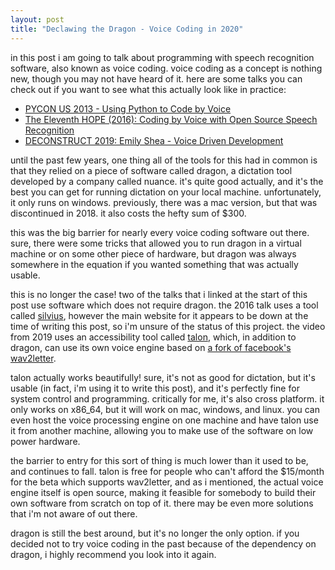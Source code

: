 ```yaml
---
layout: post
title: "Declawing the Dragon - Voice Coding in 2020"
---
```


in this post i am going to talk about programming with speech recognition software, also known as voice coding. voice coding as a concept is nothing new, though you may not have heard of it. here are some talks you can check out if you want to see what this actually look like in practice:
- [PYCON US 2013 - Using Python to Code by Voice](https://www.youtube.com/watch?v=OWyMA_bT7UI)
- [The Eleventh HOPE (2016): Coding by Voice with Open Source Speech Recognition](https://www.youtube.com/watch?v=YRyYIIFKsdU)
- [DECONSTRUCT 2019: Emily Shea - Voice Driven Development](https://www.deconstructconf.com/2019/emily-shea-voice-driven-development)

until the past few years, one thing all of the tools for this had in common is that they relied on a piece of software called dragon, a dictation tool developed by a company called nuance. it's quite good actually, and it's the best you can get for running dictation on your local machine. unfortunately, it only runs on windows. previously, there was a mac version, but that was discontinued in 2018. it also costs the hefty sum of $300.

this was the big barrier for nearly every voice coding software out there. sure, there were some tricks that allowed you to run dragon in a virtual machine or on some other piece of hardware, but dragon was always somewhere in the equation if you wanted something that was actually usable.

this is no longer the case! two of the talks that i linked at the start of this post use software which does not require dragon. the 2016 talk uses a tool called [silvius](https://github.com/dwks/silvius), however the main website for it appears to be down at the time of writing this post, so i'm unsure of the status of this project. the video from 2019 uses an accessibility tool called [talon](https://talonvoice.com/), which, in addition to dragon, can use its own voice engine based on [a fork of facebook's wav2letter](https://github.com/talonvoice/wav2letter).

talon actually works beautifully! sure, it's not as good for dictation, but it's usable (in fact, i'm using it to write this post), and it's perfectly fine for system control and programming. critically for me, it's also cross platform. it only works on x86_64, but it will work on mac, windows, and linux. you can even host the voice processing engine on one machine and have talon use it from another machine, allowing you to make use of the software on low power hardware.

the barrier to entry for this sort of thing is much lower than it used to be, and continues to fall. talon is free for people who can't afford the $15/month for the beta which supports wav2letter, and as i mentioned, the actual voice engine itself is open source, making it feasible for somebody to build their own software from scratch on top of it. there may be even more solutions that i'm not aware of out there.

dragon is still the best around, but it's no longer the only option. if you decided not to try voice coding in the past because of the dependency on dragon, i highly recommend you look into it again.